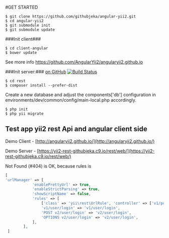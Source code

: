 #GET STARTED

```
$ git clone https://github.com/githubjeka/angular-yii2.git
$ cd angular-yii2
$ git submodule init
$ git submodule update
```

###Init client###
```
$ cd client-angular
$ bower update
```

See more info https://github.com/AngularYii2/angularyii2.github.io

###Init server:###
[on GitHub](https://github.com/githubjeka/yii2-rest)
[![Build Status](https://travis-ci.org/githubjeka/yii2-rest.svg)](https://travis-ci.org/githubjeka/yii2-rest)

```
$ cd rest
$ composer install --prefer-dist
```

Create a new database and adjust the components['db'] configuration in environments/dev/common/config/main-local.php accordingly.
```
$ php init
$ php yii migrate
```

## Test app yii2 rest Api and angular client side

Demo Client - [http://angularyii2.github.io/](http://angularyii2.github.io/)

Demo Server - [https://yii2-rest-githubjeka.c9.io/rest/web/](https://yii2-rest-githubjeka.c9.io/rest/web/)

Not Found (#404) is OK, because rules is
```php
[
'urlManager' => [
            'enablePrettyUrl' => true,
            'enableStrictParsing' => true,
            'showScriptName' => false,
            'rules' => [
                ['class' => 'yii\rest\UrlRule', 'controller' => ['v1/post', 'v1/comment', 'v2/post']],
                'v1/user/login' => 'v1/user/login',
                'POST v2/user/login' => 'v2/user/login',
                'OPTIONS v2/user/login' => 'v2/user/login',
            ],
        ],
 ]
 ```

